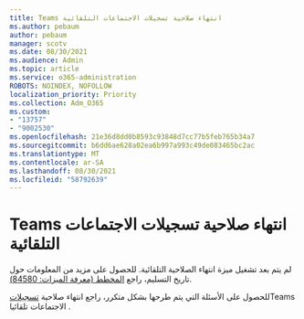 ```yaml
---
title: Teams انتهاء صلاحية تسجيلات الاجتماعات التلقائية
ms.author: pebaum
author: pebaum
manager: scotv
ms.date: 08/30/2021
ms.audience: Admin
ms.topic: article
ms.service: o365-administration
ROBOTS: NOINDEX, NOFOLLOW
localization_priority: Priority
ms.collection: Adm_O365
ms.custom:
- "13757"
- "9002530"
ms.openlocfilehash: 21e36d8dd0b8593c93848d7cc77b5feb765b34a7
ms.sourcegitcommit: b6dd6ae628a02ea6b997a993c49de083465bc2ac
ms.translationtype: MT
ms.contentlocale: ar-SA
ms.lasthandoff: 08/30/2021
ms.locfileid: "58792639"
---
```

# <a name="teams-meeting-recordings-auto-expiration"></a>Teams انتهاء صلاحية تسجيلات الاجتماعات التلقائية

لم يتم بعد تشغيل ميزة انتهاء الصلاحية التلقائية. للحصول على مزيد من المعلومات حول تاريخ التسليم، راجع [المخطط (معرفة الميزات: 84580)](https://www.microsoft.com/microsoft-365/roadmap?searchterms=82057&filters=&searchterms=84580).

للحصول على الأسئلة التي يتم طرحها بشكل متكرر، راجع انتهاء صلاحية [تسجيلات](https://docs.microsoft.com/microsoftteams/cloud-recording#auto-expiration)Teams الاجتماعات تلقائيا .
